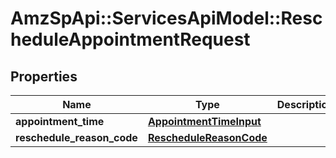 # AmzSpApi::ServicesApiModel::RescheduleAppointmentRequest

## Properties
Name | Type | Description | Notes
------------ | ------------- | ------------- | -------------
**appointment_time** | [**AppointmentTimeInput**](AppointmentTimeInput.md) |  | 
**reschedule_reason_code** | [**RescheduleReasonCode**](RescheduleReasonCode.md) |  | 

